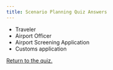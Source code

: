 ```yaml
---
title: Scenario Planning Quiz Answers
---
```


- Traveler
- Airport Officer
- Airport Screening Application
- Customs application

[Return to the quiz.](/training/iepd-developer/simple-iepd-tutorial/quiz-01)